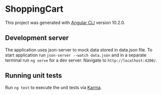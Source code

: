 # ShoppingCart

This project was generated with [Angular CLI](https://github.com/angular/angular-cli) version 10.2.0.

## Development server

The application uses json-server to mock data stored in data.json file. To start application run `json-server --watch data.json` and in a separate terminal run `ng serve` for a dev server. Navigate to `http://localhost:4200/`.

## Running unit tests

Run `ng test` to execute the unit tests via [Karma](https://karma-runner.github.io).
